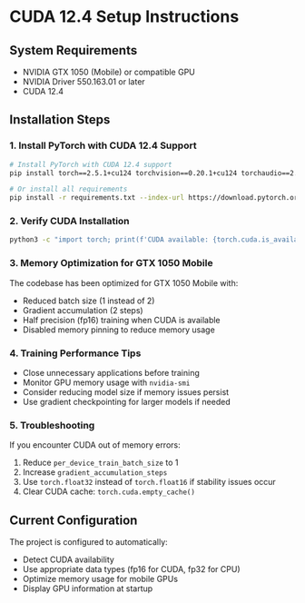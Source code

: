 # CUDA 12.4 Setup Instructions

## System Requirements
- NVIDIA GTX 1050 (Mobile) or compatible GPU
- NVIDIA Driver 550.163.01 or later
- CUDA 12.4

## Installation Steps

### 1. Install PyTorch with CUDA 12.4 Support
```bash
# Install PyTorch with CUDA 12.4 support
pip install torch==2.5.1+cu124 torchvision==0.20.1+cu124 torchaudio==2.5.1+cu124 --index-url https://download.pytorch.org/whl/cu124

# Or install all requirements
pip install -r requirements.txt --index-url https://download.pytorch.org/whl/cu124
```

### 2. Verify CUDA Installation
```bash
python3 -c "import torch; print(f'CUDA available: {torch.cuda.is_available()}'); print(f'Device: {torch.cuda.get_device_name(0)}') if torch.cuda.is_available() else None"
```

### 3. Memory Optimization for GTX 1050 Mobile
The codebase has been optimized for GTX 1050 Mobile with:
- Reduced batch size (1 instead of 2)
- Gradient accumulation (2 steps)
- Half precision (fp16) training when CUDA is available
- Disabled memory pinning to reduce memory usage

### 4. Training Performance Tips
- Close unnecessary applications before training
- Monitor GPU memory usage with `nvidia-smi`
- Consider reducing model size if memory issues persist
- Use gradient checkpointing for larger models if needed

### 5. Troubleshooting
If you encounter CUDA out of memory errors:
1. Reduce `per_device_train_batch_size` to 1
2. Increase `gradient_accumulation_steps`
3. Use `torch.float32` instead of `torch.float16` if stability issues occur
4. Clear CUDA cache: `torch.cuda.empty_cache()`

## Current Configuration
The project is configured to automatically:
- Detect CUDA availability
- Use appropriate data types (fp16 for CUDA, fp32 for CPU)
- Optimize memory usage for mobile GPUs
- Display GPU information at startup